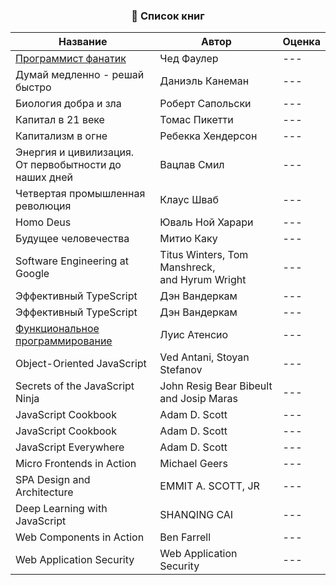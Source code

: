 <h3 align="center">📗 Список книг</h3>

<table align="center">
  <thead>
    <tr>
      <th>
        Название
      </th>
      <th>
        Автор
      </th>
      <th>
        Оценка
      </th>
    <tr>
  </thead>
  <tbody>
    <tr><td><a href="https://github.com/TabulaWeb/Book/blob/main/books/%D0%9F%D1%80%D0%BE%D0%B3%D1%80%D0%B0%D0%BC%D0%BC%D0%B8%D1%81%D1%82%20%D1%84%D0%B0%D0%BD%D0%B0%D1%82%D0%B8%D0%BA/Passionate%20Programmer.md">Программист фанатик</a></td><td>Чед Фаулер</td><td>---</td></tr>
    <tr>
      <td>Думай медленно - решай быстро</td><td>Даниэль Канеман</td><td>---</td>
    <tr>
    <tr>
      <td>Биология добра и зла</td><td>Роберт Сапольски</td><td>---</td>
    <tr>
    <tr>
      <td>Капитал в 21 веке</td><td>Томас Пикетти</td><td>---</td>
    <tr>
    <tr>
      <td>Капитализм в огне</td><td>Ребекка Хендерсон</td><td>---</td>
    <tr>
    <tr>
      <td>Энергия и цивилизация.</br> От первобытности до наших дней</td><td>Вацлав Смил</td><td>---</td>
    <tr>
    <tr>
      <td>Четвертая промышленная революция</td><td>Клаус Шваб</td><td>---</td>
    <tr>
    <tr>
      <td>Homo Deus</td><td>Юваль Ной Харари</td><td>---</td>
    <tr>
    <tr>
      <td>Будущее человечества</td><td>Митио Каку</td><td>---</td>
    <tr>
    <tr>
      <td>Software Engineering at</br> Google</td><td>Titus Winters, Tom Manshreck,</br> and Hyrum Wright</td><td>---</td>
    <tr>
    <tr>
      <td>Эффективный TypeScript</td><td>Дэн Вандеркам</td><td>---</td>
    <tr>
    <tr>
      <td>Эффективный TypeScript</td><td>Дэн Вандеркам</td><td>---</td>
    <tr>
    <tr>
      <td><a href="https://github.com/TabulaWeb/Book/blob/main/books/%D0%A4%D1%83%D0%BD%D0%BA%D1%86%D0%B8%D0%BE%D0%BD%D0%B0%D0%BB%D1%8C%D0%BD%D0%BE%D0%B5%20%D0%BF%D1%80%D0%BE%D0%B3%D1%80%D0%B0%D0%BC%D0%BC%D0%B8%D1%80%D0%BE%D0%B2%D0%B0%D0%BD%D0%B8%D0%B5/functional%20programming.md">Функциональное программирование</a></td><td>Луис Атенсио</td><td>---</td>
    <tr>
    <tr>
      <td>Object-Oriented JavaScript</td><td>Ved Antani, Stoyan Stefanov</td><td>---</td>
    <tr>
    <tr>
      <td>Secrets of the JavaScript Ninja</td><td>John Resig Bear Bibeult and Josip Maras</td><td>---</td>
    <tr>
    <tr>
      <td>JavaScript Cookbook</td><td>Adam D. Scott</td><td>---</td>
    <tr>
    <tr>
      <td>JavaScript Cookbook</td><td>Adam D. Scott</td><td>---</td>
    <tr>
    <tr>
      <td>JavaScript Everywhere</td><td>Adam D. Scott</td><td>---</td>
    <tr>
    <tr>
      <td>Micro Frontends in Action</td><td>Michael Geers</td><td>---</td>
    <tr>
    <tr>
      <td>SPA Design and Architecture</td><td>EMMIT A. SCOTT, JR</td><td>---</td>
    <tr>
    <tr>
      <td>Deep Learning with JavaScript</td><td>SHANQING CAI</td><td>---</td>
    <tr>
    <tr>
      <td>Web Components in Action</td><td>Ben Farrell</td><td>---</td>
    <tr>
    <tr>
      <td>Web Application Security</td><td>Web Application Security</td><td>---</td>
    <tr>
  </tbody>
</table>
